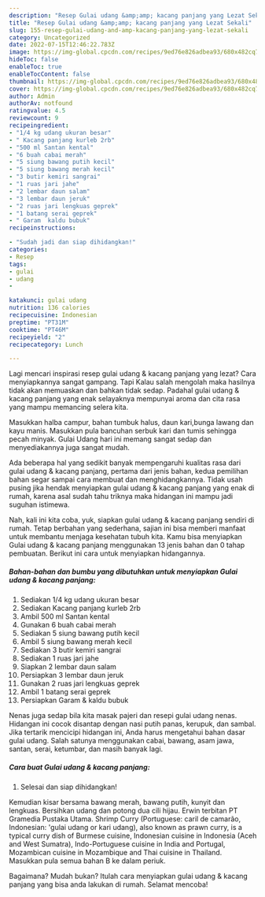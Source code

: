 ```yaml
---
description: "Resep Gulai udang &amp;amp; kacang panjang yang Lezat Sekali"
title: "Resep Gulai udang &amp;amp; kacang panjang yang Lezat Sekali"
slug: 155-resep-gulai-udang-and-amp-kacang-panjang-yang-lezat-sekali
category: Uncategorized
date: 2022-07-15T12:46:22.783Z
image: https://img-global.cpcdn.com/recipes/9ed76e826adbea93/680x482cq70/gulai-udang-kacang-panjang-foto-resep-utama.jpg
hideToc: false
enableToc: true
enableTocContent: false
thumbnail: https://img-global.cpcdn.com/recipes/9ed76e826adbea93/680x482cq70/gulai-udang-kacang-panjang-foto-resep-utama.jpg
cover: https://img-global.cpcdn.com/recipes/9ed76e826adbea93/680x482cq70/gulai-udang-kacang-panjang-foto-resep-utama.jpg
author: Admin
authorAv: notfound
ratingvalue: 4.5
reviewcount: 9
recipeingredient:
- "1/4 kg udang ukuran besar"
- " Kacang panjang kurleb 2rb"
- "500 ml Santan kental"
- "6 buah cabai merah"
- "5 siung bawang putih kecil"
- "5 siung bawang merah kecil"
- "3 butir kemiri sangrai"
- "1 ruas jari jahe"
- "2 lembar daun salam"
- "3 lembar daun jeruk"
- "2 ruas jari lengkuas geprek"
- "1 batang serai geprek"
- " Garam  kaldu bubuk"
recipeinstructions:

- "Sudah jadi dan siap dihidangkan!"
categories:
- Resep
tags:
- gulai
- udang
- 

katakunci: gulai udang  
nutrition: 136 calories
recipecuisine: Indonesian
preptime: "PT31M"
cooktime: "PT46M"
recipeyield: "2"
recipecategory: Lunch

---
```



Lagi mencari inspirasi resep gulai udang &amp; kacang panjang yang lezat? Cara menyiapkannya sangat gampang. Tapi Kalau salah mengolah maka hasilnya tidak akan memuaskan dan bahkan tidak sedap. Padahal gulai udang &amp; kacang panjang yang enak selayaknya mempunyai aroma dan cita rasa yang mampu memancing selera kita.


Masukkan halba campur, bahan tumbuk halus, daun kari,bunga lawang dan kayu manis. Masukkan pula bancuhan serbuk kari dan tumis sehingga pecah minyak. Gulai Udang hari ini memang sangat sedap dan menyediakannya juga sangat mudah.

Ada beberapa hal yang sedikit banyak mempengaruhi kualitas rasa dari gulai udang &amp; kacang panjang, pertama dari jenis bahan, kedua pemilihan bahan segar sampai cara membuat dan menghidangkannya. Tidak usah pusing jika hendak menyiapkan gulai udang &amp; kacang panjang yang enak di rumah, karena asal sudah tahu triknya maka hidangan ini mampu jadi suguhan istimewa.


Nah, kali ini kita coba, yuk, siapkan gulai udang &amp; kacang panjang sendiri di rumah. Tetap berbahan yang sederhana, sajian ini bisa memberi manfaat untuk membantu menjaga kesehatan tubuh kita. Kamu bisa menyiapkan Gulai udang &amp; kacang panjang menggunakan 13 jenis bahan dan 0 tahap pembuatan. Berikut ini cara untuk menyiapkan hidangannya.

<!--inarticleads1-->

##### Bahan-bahan dan bumbu yang dibutuhkan untuk menyiapkan Gulai udang &amp; kacang panjang:

1. Sediakan 1/4 kg udang ukuran besar
1. Sediakan  Kacang panjang kurleb 2rb
1. Ambil 500 ml Santan kental
1. Gunakan 6 buah cabai merah
1. Sediakan 5 siung bawang putih kecil
1. Ambil 5 siung bawang merah kecil
1. Sediakan 3 butir kemiri sangrai
1. Sediakan 1 ruas jari jahe
1. Siapkan 2 lembar daun salam
1. Persiapkan 3 lembar daun jeruk
1. Gunakan 2 ruas jari lengkuas geprek
1. Ambil 1 batang serai geprek
1. Persiapkan  Garam &amp; kaldu bubuk


Nenas juga sedap bila kita masak pajeri dan resepi gulai udang nenas. Hidangan ini cocok disantap dengan nasi putih panas, kerupuk, dan sambal. Jika tertarik mencicipi hidangan ini, Anda harus mengetahui bahan dasar gulai udang. Salah satunya menggunakan cabai, bawang, asam jawa, santan, serai, ketumbar, dan masih banyak lagi. 

<!--inarticleads2-->

##### Cara buat Gulai udang &amp; kacang panjang:


1. Selesai dan siap dihidangkan!

Kemudian kisar bersama bawang merah, bawang putih, kunyit dan lengkuas. Bersihkan udang dan potong dua cili hijau. Erwin terbitan PT Gramedia Pustaka Utama. Shrimp Curry (Portuguese: caril de camarão, Indonesian: &#39;gulai udang or kari udang), also known as prawn curry, is a typical curry dish of Burmese cuisine, Indonesian cuisine in Indonesia (Aceh and West Sumatra), Indo-Portuguese cuisine in India and Portugal, Mozambican cuisine in Mozambique and Thai cuisine in Thailand. Masukkan pula semua bahan B ke dalam periuk. 

Bagaimana? Mudah bukan? Itulah cara menyiapkan gulai udang &amp; kacang panjang yang bisa anda lakukan di rumah. Selamat mencoba!
